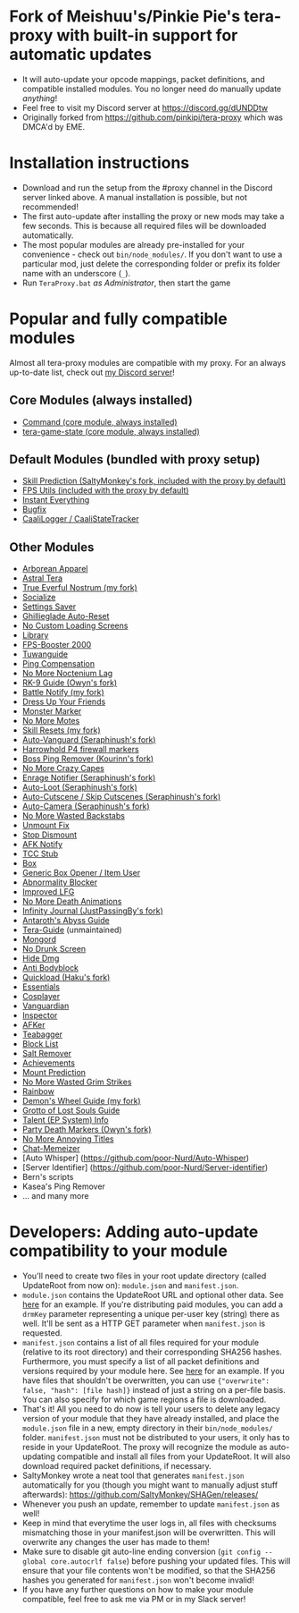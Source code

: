 # Fork of Meishuu's/Pinkie Pie's tera-proxy with built-in support for automatic updates
* It will auto-update your opcode mappings, packet definitions, and compatible installed modules. You no longer need do manually update _anything_!
* Feel free to visit my Discord server at https://discord.gg/dUNDDtw
* Originally forked from https://github.com/pinkipi/tera-proxy which was DMCA'd by EME.

# Installation instructions
* Download and run the setup from the #proxy channel in the Discord server linked above. A manual installation is possible, but not recommended!
* The first auto-update after installing the proxy or new mods may take a few seconds. This is because all required files will be downloaded automatically.
* The most popular modules are already pre-installed for your convenience - check out `bin/node_modules/`. If you don't want to use a particular mod, just delete the corresponding folder or prefix its folder name with an underscore (`_`).
* Run `TeraProxy.bat` *as Administrator*, then start the game

# Popular and fully compatible modules
Almost all tera-proxy modules are compatible with my proxy. For an always up-to-date list, check out [my Discord server](https://discord.gg/dUNDDtw)!

## Core Modules (always installed)
* [Command (core module, always installed)](https://github.com/caali-hackerman/command)
* [tera-game-state (core module, always installed)](https://github.com/caali-hackerman/tera-game-state)

## Default Modules (bundled with proxy setup)
* [Skill Prediction (SaltyMonkey's fork, included with the proxy by default)](https://github.com/SaltyMonkey/skill-prediction)
* [FPS Utils (included with the proxy by default)](https://github.com/codeagon/fps-utils)
* [Instant Everything](https://github.com/caali-hackerman/instant-everything)
* [Bugfix](https://github.com/caali-hackerman/bugfix)
* [CaaliLogger / CaaliStateTracker](https://github.com/caali-hackerman/data-logger)

## Other Modules
* [Arborean Apparel](https://github.com/iribae/arborean-apparel)
* [Astral Tera](https://github.com/codeagon/Astral-TERA)
* [True Everful Nostrum (my fork)](https://github.com/caali-hackerman/true-everful-nostrum)
* [Socialize](https://github.com/Leyki/Socialize)
* [Settings Saver](https://github.com/Kaseaa/Tera-Settings-Saver)
* [Ghillieglade Auto-Reset](https://github.com/Snugglez/GG-Reset)
* [No Custom Loading Screens](https://github.com/caali-hackerman/no-custom-loadingscreens)
* [Library](https://github.com/Kaseaa/library)
* [FPS-Booster 2000](https://github.com/Kaseaa/fps-booster-2000)
* [Tuwanguide](https://github.com/Snugglez/Tuwanguide)
* [Ping Compensation](https://github.com/Mister-Kay/ping-compensation)
* [No More Noctenium Lag](https://github.com/Mister-Kay/no-more-noctenium-lag)
* [RK-9 Guide (Owyn's fork)](https://github.com/Owyn/rk9guide)
* [Battle Notify (my fork)](https://github.com/caali-hackerman/battle-notify)
* [Dress Up Your Friends](https://github.com/SerenTera/DressUpYourFriends)
* [Monster Marker](https://github.com/SerenTera/monster-marker)
* [No More Motes](https://github.com/Snugglez/No-More-Motes)
* [Skill Resets (my fork)](https://github.com/caali-hackerman/skill-resets)
* [Auto-Vanguard (Seraphinush's fork)](https://github.com/seraphinush-gaming/auto-vanguard)
* [Harrowhold P4 firewall markers](https://github.com/soler91/HH-Firewall-Markers)
* [Boss Ping Remover (Kourinn's fork)](https://github.com/Mister-Kay/boss-ping-remover)
* [No More Crazy Capes](https://github.com/Mister-Kay/no-more-crazy-capes)
* [Enrage Notifier (Seraphinush's fork)](https://github.com/seraphinush-gaming/msg-enrage)
* [Auto-Loot (Seraphinush's fork)](https://github.com/seraphinush-gaming/auto-loot)
* [Auto-Cutscene / Skip Cutscenes (Seraphinush's fork)](https://github.com/seraphinush-gaming/auto-cutscene)
* [Auto-Camera (Seraphinush's fork)](https://github.com/seraphinush-gaming/auto-camera)
* [No More Wasted Backstabs](https://github.com/Mister-Kay/no-more-wasted-backstabs)
* [Unmount Fix](https://github.com/Mister-Kay/unmount-fix)
* [Stop Dismount](https://github.com/SerenTera/stop-dismount)
* [AFK Notify](https://github.com/SerenTera/afk-notify)
* [TCC Stub](https://github.com/Foglio1024/tcc-stub)
* [Box](https://github.com/ayylmar/box)
* [Generic Box Opener / Item User](https://github.com/Owyn/generic-box-opener-item-user)
* [Abnormality Blocker](https://github.com/ayylmar/abnormality-blocker)
* [Improved LFG](https://github.com/ayylmar/improved-lfg)
* [No More Death Animations](https://github.com/ayylmar/no-more-death-animations)
* [Infinity Journal (JustPassingBy's fork)](https://github.com/ayylmar/infinity-journal)
* [Antaroth's Abyss Guide](https://github.com/Owyn/aaguide)
* [Tera-Guide](https://github.com/Kaseaa/tera-guide) (unmaintained)
* [Mongord](https://github.com/soler91/mongord)
* [No Drunk Screen](https://github.com/codeagon/no-drunk-screen)
* [Hide Dmg](https://github.com/soler91/hide-dmg)
* [Anti Bodyblock](https://github.com/soler91/Anti-Bodyblock)
* [Quickload (Haku's fork)](https://github.com/HakuryuuDom/quick-load)
* [Essentials](https://github.com/TeraProxy/Essentials)
* [Cosplayer](https://github.com/TeraProxy/Cosplayer)
* [Vanguardian](https://github.com/TeraProxy/Vanguardian)
* [Inspector](https://github.com/TeraProxy/Inspector)
* [AFKer](https://github.com/TeraProxy/AFKer)
* [Teabagger](https://github.com/TeraProxy/Teabagger)
* [Block List](https://github.com/seraphinush-gaming/block-list)
* [Salt Remover](https://github.com/SaltyMonkey/Salt-remover)
* [Achievements](https://github.com/Owyn/Achievements)
* [Mount Prediction](https://github.com/Snugglez/mount-prediction)
* [No More Wasted Grim Strikes](https://github.com/Owyn/no_more_wasted_grim-strikes)
* [Rainbow](https://github.com/codeagon/rainbow)
* [Demon's Wheel Guide (my fork)](https://github.com/caali-hackerman/dw-guide)
* [Grotto of Lost Souls Guide](https://github.com/valkyr1e-tera/gls-guide)
* [Talent (EP System) Info](https://github.com/Owyn/talents_info)
* [Party Death Markers (Owyn's fork)](https://github.com/Owyn/party_death_marker_pointers)
* [No More Annoying Titles](https://github.com/SaltyMonkey/NoMoreAnnoyingTitles)
* [Chat-Memeizer](https://github.com/SaltyMonkey/chat-mememizer)
* [Auto Whisper] (https://github.com/poor-Nurd/Auto-Whisper)
* [Server Identifier] (https://github.com/poor-Nurd/Server-identifier)
* Bern's scripts
* Kasea's Ping Remover
* ... and many more

# Developers: Adding auto-update compatibility to your module
* You'll need to create two files in your root update directory (called UpdateRoot from now on): `module.json` and `manifest.json`.
* `module.json` contains the UpdateRoot URL and optional other data. See [here](https://github.com/caali-hackerman/data-logger/blob/master/update/CaaliLogger/module.json) for an example. If you're distributing paid modules, you can add a `drmKey` parameter representing a unique per-user key (string) there as well. It'll be sent as a HTTP GET parameter when `manifest.json` is requested.
* `manifest.json` contains a list of all files required for your module (relative to its root directory) and their corresponding SHA256 hashes. Furthermore, you must specify a list of all packet definitions and versions required by your module here. See [here](https://github.com/caali-hackerman/data-logger/blob/master/update/CaaliLogger/manifest.json) for an example. If you have files that shouldn't be overwritten, you can use `{"overwrite": false, "hash": [file hash]}` instead of just a string on a per-file basis. You can also specify for which game regions a file is downloaded.
* That's it! All you need to do now is tell your users to delete any legacy version of your module that they have already installed, and place the `module.json` file in a new, empty directory in their `bin/node_modules/` folder. `manifest.json` must not be distributed to your users, it only has to reside in your UpdateRoot. The proxy will recognize the module as auto-updating compatible and install all files from your UpdateRoot. It will also download required packet definitions, if necessary.
* SaltyMonkey wrote a neat tool that generates `manifest.json` automatically for you (though you might want to manually adjust stuff afterwards): https://github.com/SaltyMonkey/SHAGen/releases/
* Whenever you push an update, remember to update `manifest.json` as well!
* Keep in mind that everytime the user logs in, all files with checksums mismatching those in your manifest.json will be overwritten. This will overwrite any changes the user has made to them!
* Make sure to disable git auto-line ending conversion (`git config --global core.autocrlf false`) before pushing your updated files. This will ensure that your file contents won't be modified, so that the SHA256 hashes you generated for `manifest.json` won't become invalid!
* If you have any further questions on how to make your module compatible, feel free to ask me via PM or in my Slack server!
